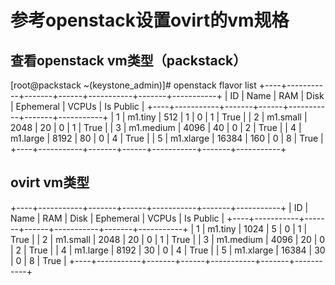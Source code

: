 # 参考openstack设置ovirt的vm规格

## 查看openstack vm类型（packstack）

[root@packstack ~(keystone_admin)]# openstack flavor list
+----+-----------+-------+------+-----------+-------+-----------+
| ID | Name      |   RAM | Disk | Ephemeral | VCPUs | Is Public |
+----+-----------+-------+------+-----------+-------+-----------+
| 1  | m1.tiny   |   512 |    1 |         0 |     1 | True      |
| 2  | m1.small  |  2048 |   20 |         0 |     1 | True      |
| 3  | m1.medium |  4096 |   40 |         0 |     2 | True      |
| 4  | m1.large  |  8192 |   80 |         0 |     4 | True      |
| 5  | m1.xlarge | 16384 |  160 |         0 |     8 | True      |
+----+-----------+-------+------+-----------+-------+-----------+


## ovirt vm类型

+----+-----------+-------+------+-----------+-------+-----------+
| ID | Name      |   RAM | Disk | Ephemeral | VCPUs | Is Public |
+----+-----------+-------+------+-----------+-------+-----------+
| 1  | m1.tiny   |  1024 |    5 |         0 |     1 | True      |
| 2  | m1.small  |  2048 |   20 |         0 |     1 | True      |
| 3  | m1.medium |  4096 |   20 |         0 |     2 | True      |
| 4  | m1.large  |  8192 |   30 |         0 |     4 | True      |
| 5  | m1.xlarge | 16384 |   30 |         0 |     8 | True      |
+----+-----------+-------+------+-----------+-------+-----------+